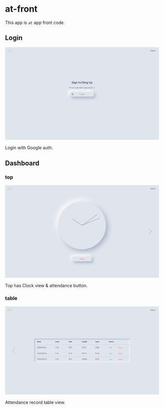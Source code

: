# at-front
This app is `at` app front code.

## Login
![login page.](doc/assets/login.png "login")

Login with Google auth.


## Dashboard
### top
![dashboard top page.](doc/assets/top.png "clock top")

Top has Clock view & attendance button.


### table
![dashboard attendance record table page.](doc/assets/table.png "attendance table")

Attendance record table view.

